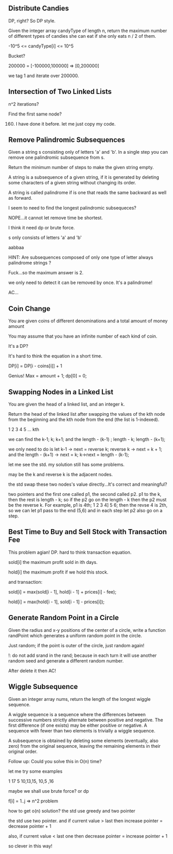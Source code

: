 ## Distribute Candies

DP, right? So DP style.

Given the integer array candyType of length n, return the maximum number of different types of candies she can eat if she only eats n / 2 of them.

-10^5 <= candyType[i] <= 10^5

Bucket?

200000 = [-100000,100000] => [0,200000]

we tag 1 and iterate over 200000.

## Intersection of Two Linked Lists

n^2 iterations?

Find the first same node?

160. I have done it before. let me just copy my code.

## Remove Palindromic Subsequences

Given a string s consisting only of letters 'a' and 'b'. In a single step you can remove one palindromic subsequence from s.

Return the minimum number of steps to make the given string empty.

A string is a subsequence of a given string, if it is generated by deleting some characters of a given string without changing its order.

A string is called palindrome if is one that reads the same backward as well as forward.

I seem to need to find the longest palindromic subsequeces?

NOPE...it cannot let remove time be shortest.

I think it need dp or brute force.

s only consists of letters 'a' and 'b'

aabbaa

HINT: Are subsequences composed of only one type of letter always palindrome strings ?

Fuck...so the maximum answer is 2.

we only need to detect it can be removed by once. It's a palindrome!

AC...

## Coin Change

You are given coins of different denominations and a total amount of money amount

You may assume that you have an infinite number of each kind of coin.

It's a DP?

It's hard to think the equation in a short time.

DP[i] = DP[i - coins[i]] + 1

Genius! Max = amount + 1; dp[0] = 0;

## Swapping Nodes in a Linked List

You are given the head of a linked list, and an integer k.

Return the head of the linked list after swapping the values of the kth node from the beginning and the kth node from the end (the list is 1-indexed).

1 2 3 4 5 ... kth

we can find the k-1; k; k+1; and the length - (k-1) ; length - k; length - (k+1);

we only need to do is let k-1 -> next = reverse k; reverse k -> next = k + 1; and the length - (k+1) -> next = k; k->next = length - (k-1);

let me see the std. my solution still has some problems.

may be the k and reverse k is the adjacent nodes. 

the std swap these two nodes's value directly...It's correct and meaningful?

two pointers and the first one called p1, the second called p2. p1 to the k, then the rest is length - k; so if the p2 go on the length - k then the p2 must be the reverse k. For example, p1 is 4th; 1 2 3 4] 5 6; then the revse 4 is 2th, so we can let p1 pass to the end (5,6) and in each step let p2 also go on a step. 

## Best Time to Buy and Sell Stock with Transaction Fee

This problem agian! DP. hard to think transaction equation.

sold[i] the maximum profit sold in ith days.

hold[i] the maximum profit if we hold this stock.

and transaction:

sold[i] = max(sold[i - 1], hold[i - 1] + prices[i] - fee);

hold[i] = max(hold[i - 1], sold[i - 1] - prices[i]);

## Generate Random Point in a Circle

Given the radius and x-y positions of the center of a circle, write a function randPoint which generates a uniform random point in the circle.

Just random; if the point is outer of the circle, just random again!

!: do not add srand in the rand; because in each turn it will use another random seed and generate a different random number.

After delete it then AC!

## Wiggle Subsequence

Given an integer array nums, return the length of the longest wiggle sequence.

A wiggle sequence is a sequence where the differences between successive numbers strictly alternate between positive and negative. The first difference (if one exists) may be either positive or negative. A sequence with fewer than two elements is trivially a wiggle sequence.

A subsequence is obtained by deleting some elements (eventually, also zero) from the original sequence, leaving the remaining elements in their original order.

Follow up: Could you solve this in O(n) time?

let me try some examples

1 17 5 10,13,15, 10,5 ,16

maybe we shall use brute force? or dp

f[i] = 1..j => n^2 problem

how to get o(n) solution? the std use greedy and two pointer

the std use two pointer. and if current value > last then increase pointer = decrease pointer + 1

also, if current value < last one then decrease pointer = increase pointer + 1

so clever in this way!